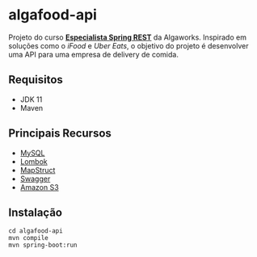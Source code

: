 # algafood-api

Projeto do curso [**Especialista Spring REST**](https://www.algaworks.com/curso/especialista-spring-rest/) da Algaworks. Inspirado em soluções como o _iFood_ e _Uber Eats_, o 
objetivo do projeto é desenvolver uma API para uma empresa de delivery de comida.

## Requisitos
* JDK 11
* Maven

## Principais Recursos
* [MySQL](https://www.mysql.com/)
* [Lombok](https://projectlombok.org/)
* [MapStruct](https://mapstruct.org/)
* [Swagger](https://swagger.io/)
* [Amazon S3](https://aws.amazon.com/s3/)

## Instalação
```
cd algafood-api
mvn compile
mvn spring-boot:run
```